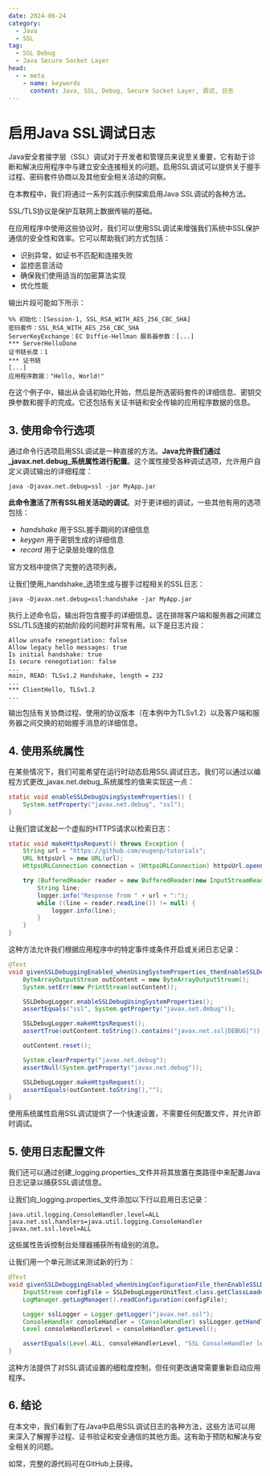 ```yaml
---
date: 2024-06-24
category:
  - Java
  - SSL
tag:
  - SSL Debug
  - Java Secure Socket Layer
head:
  - - meta
    - name: keywords
      content: Java, SSL, Debug, Secure Socket Layer, 调试, 日志
---
```

# 启用Java SSL调试日志

Java安全套接字层（SSL）调试对于开发者和管理员来说至关重要，它有助于诊断和解决应用程序中与建立安全连接相关的问题。启用SSL调试可以提供关于握手过程、密码套件协商以及其他安全相关活动的洞察。

在本教程中，我们将通过一系列实践示例探索启用Java SSL调试的各种方法。

SSL/TLS协议是保护互联网上数据传输的基础。

在应用程序中使用这些协议时，我们可以使用SSL调试来增强我们系统中SSL保护通信的安全性和效率。它可以帮助我们的方式包括：

- 识别异常，如证书不匹配和连接失败
- 监控恶意活动
- 确保我们使用适当的加密算法实现
- 优化性能

输出片段可能如下所示：

```
%% 初始化：[Session-1, SSL_RSA_WITH_AES_256_CBC_SHA]
密码套件：SSL_RSA_WITH_AES_256_CBC_SHA
ServerKeyExchange：EC Diffie-Hellman 服务器参数：[...]
*** ServerHelloDone
证书链长度：1
*** 证书链
[...]
应用程序数据："Hello, World!"
```

在这个例子中，输出从会话初始化开始，然后是所选密码套件的详细信息、密钥交换参数和握手的完成。它还包括有关证书链和安全传输的应用程序数据的信息。

## **3. 使用命令行选项**

通过命令行选项启用SSL调试是一种直接的方法。**Java允许我们通过_javax.net.debug_系统属性进行配置**。这个属性接受各种调试选项，允许用户自定义调试输出的详细程度：

```shell
java -Djavax.net.debug=ssl -jar MyApp.jar
```

**此命令激活了所有SSL相关活动的调试**。对于更详细的调试，一些其他有用的选项包括：

- _handshake_ 用于SSL握手期间的详细信息
- _keygen_ 用于密钥生成的详细信息
- _record_ 用于记录层处理的信息

官方文档中提供了完整的选项列表。

让我们使用_handshake_选项生成与握手过程相关的SSL日志：

```shell
java -Djavax.net.debug=ssl:handshake -jar MyApp.jar
```

执行上述命令后，输出将包含握手的详细信息。这在排除客户端和服务器之间建立SSL/TLS连接的初始阶段的问题时非常有用。以下是日志片段：

```
Allow unsafe renegotiation: false
Allow legacy hello messages: true
Is initial handshake: true
Is secure renegotiation: false
...
main, READ: TLSv1.2 Handshake, length = 232
...
*** ClientHello, TLSv1.2
...
```

输出包括有关协商过程、使用的协议版本（在本例中为TLSv1.2）以及客户端和服务器之间交换的初始握手消息的详细信息。

## **4. 使用系统属性**

在某些情况下，我们可能希望在运行时动态启用SSL调试日志。我们可以通过以编程方式更改_javax.net.debug_系统属性的值来实现这一点：

```java
static void enableSSLDebugUsingSystemProperties() {
    System.setProperty("javax.net.debug", "ssl");
}
```

让我们尝试发起一个虚拟的HTTPS请求以检索日志：

```java
static void makeHttpsRequest() throws Exception {
    String url = "https://github.com/eugenp/tutorials";
    URL httpsUrl = new URL(url);
    HttpsURLConnection connection = (HttpsURLConnection) httpsUrl.openConnection();

    try (BufferedReader reader = new BufferedReader(new InputStreamReader(connection.getInputStream()))) {
        String line;
        logger.info("Response from " + url + ":");
        while ((line = reader.readLine()) != null) {
            logger.info(line);
        }
    }
}
```

这种方法允许我们根据应用程序中的特定事件或条件开启或关闭日志记录：

```java
@Test
void givenSSLDebuggingEnabled_whenUsingSystemProperties_thenEnableSSLDebugLogging() {
    ByteArrayOutputStream outContent = new ByteArrayOutputStream();
    System.setErr(new PrintStream(outContent));

    SSLDebugLogger.enableSSLDebugUsingSystemProperties();
    assertEquals("ssl", System.getProperty("javax.net.debug"));

    SSLDebugLogger.makeHttpsRequest();
    assertTrue(outContent.toString().contains("javax.net.ssl|DEBUG|"));

    outContent.reset();

    System.clearProperty("javax.net.debug");
    assertNull(System.getProperty("javax.net.debug"));

    SSLDebugLogger.makeHttpsRequest();
    assertEquals(outContent.toString(),"");
}
```

使用系统属性启用SSL调试提供了一个快速设置，不需要任何配置文件，并允许即时调试。

## **5. 使用日志配置文件**

我们还可以通过创建_logging.properties_文件并将其放置在类路径中来配置Java日志记录以捕获SSL调试信息。

让我们向_logging.properties_文件添加以下行以启用日志记录：

```properties
java.util.logging.ConsoleHandler.level=ALL
java.net.ssl.handlers=java.util.logging.ConsoleHandler
javax.net.ssl.level=ALL
```

这些属性告诉控制台处理器捕获所有级别的消息。

让我们用一个单元测试来测试新的行为：

```java
@Test
void givenSSLDebuggingEnabled_whenUsingConfigurationFile_thenEnableSSLDebugLogging() throws IOException {
    InputStream configFile = SSLDebugLoggerUnitTest.class.getClassLoader().getResourceAsStream("logging.properties");
    LogManager.getLogManager().readConfiguration(configFile);

    Logger sslLogger = Logger.getLogger("javax.net.ssl");
    ConsoleHandler consoleHandler = (ConsoleHandler) sslLogger.getHandlers()[0];
    Level consoleHandlerLevel = consoleHandler.getLevel();

    assertEquals(Level.ALL, consoleHandlerLevel, "SSL ConsoleHandler level should be ALL");
}
```

这种方法提供了对SSL调试设置的细粒度控制，但任何更改通常需要重新启动应用程序。

## 6. 结论

在本文中，我们看到了在Java中启用SSL调试日志的各种方法，这些方法可以用来深入了解握手过程、证书验证和安全通信的其他方面。这有助于预防和解决与安全相关的问题。

如常，完整的源代码可在GitHub上获得。